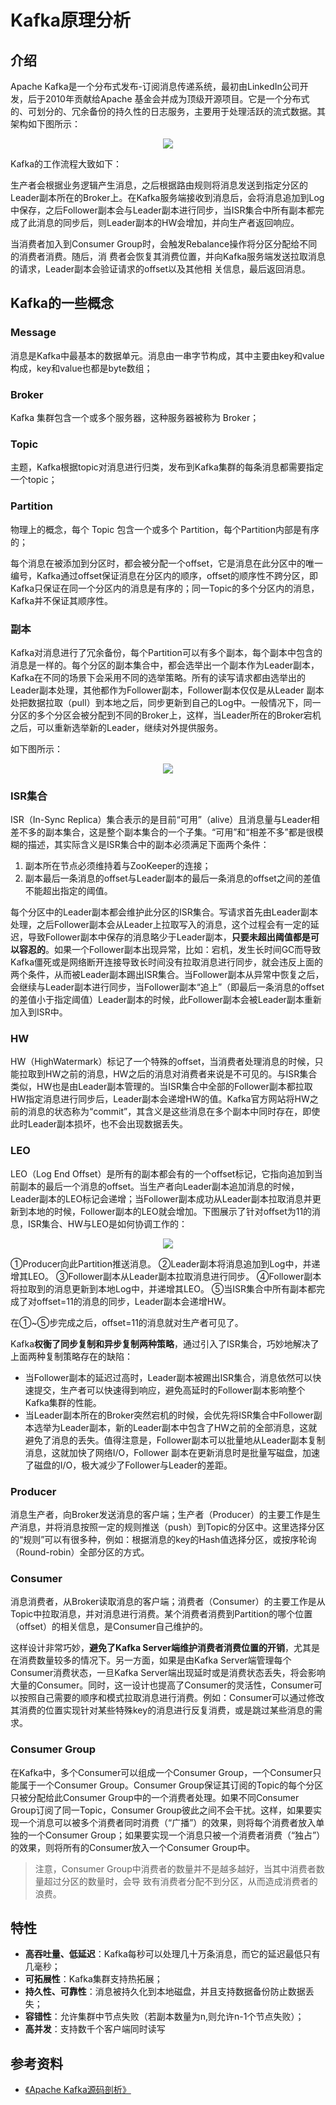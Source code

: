 # Kafka原理分析

## 介绍

Apache Kafka是一个分布式发布-订阅消息传递系统，最初由LinkedIn公司开发，后于2010年贡献给Apache 基金会并成为顶级开源项目。它是一个分布式的、可划分的、冗余备份的持久性的日志服务，主要用于处理活跃的流式数据。其架构如下图所示：

<div align="center">
    <img src="pics/kafka_00.png"/>
</div>

Kafka的工作流程大致如下：

生产者会根据业务逻辑产生消息，之后根据路由规则将消息发送到指定分区的Leader副本所在的Broker上。在Kafka服务端接收到消息后，会将消息追加到Log中保存，之后Follower副本会与Leader副本进行同步，当ISR集合中所有副本都完成了此消息的同步后，则Leader副本的HW会增加，并向生产者返回响应。



当消费者加入到Consumer Group时，会触发Rebalance操作将分区分配给不同的消费者消费。随后，消
费者会恢复其消费位置，并向Kafka服务端发送拉取消息的请求，Leader副本会验证请求的offset以及其他相
关信息，最后返回消息。

## Kafka的一些概念

### Message

消息是Kafka中最基本的数据单元。消息由一串字节构成，其中主要由key和value构成，key和value也都是byte数组；

### Broker

Kafka 集群包含一个或多个服务器，这种服务器被称为 Broker；

### Topic

主题，Kafka根据topic对消息进行归类，发布到Kafka集群的每条消息都需要指定一个topic；

### Partition

物理上的概念，每个 Topic 包含一个或多个 Partition，每个Partition内部是有序的；



每个消息在被添加到分区时，都会被分配一个offset，它是消息在此分区中的唯一编号，Kafka通过offset保证消息在分区内的顺序，offset的顺序性不跨分区，即Kafka只保证在同一个分区内的消息是有序的；同一Topic的多个分区内的消息，Kafka并不保证其顺序性。

### 副本

Kafka对消息进行了冗余备份，每个Partition可以有多个副本，每个副本中包含的消息是一样的。每个分区的副本集合中，都会选举出一个副本作为Leader副本，Kafka在不同的场景下会采用不同的选举策略。所有的读写请求都由选举出的Leader副本处理，其他都作为Follower副本，Follower副本仅仅是从Leader 副本处把数据拉取（pull）到本地之后，同步更新到自己的Log中。一般情况下，同一分区的多个分区会被分配到不同的Broker上，这样，当Leader所在的Broker宕机之后，可以重新选举新的Leader，继续对外提供服务。

如下图所示：

<div align="center">
    <img src="pics/kafka_01.png"/>
</div>

### ISR集合

ISR（In-Sync Replica）集合表示的是目前“可用”（alive）且消息量与Leader相差不多的副本集合，这是整个副本集合的一个子集。“可用”和“相差不多”都是很模糊的描述，其实际含义是ISR集合中的副本必须满足下面两个条件：

1. 副本所在节点必须维持着与ZooKeeper的连接；
2. 副本最后一条消息的offset与Leader副本的最后一条消息的offset之间的差值不能超出指定的阈值。

每个分区中的Leader副本都会维护此分区的ISR集合。写请求首先由Leader副本处理，之后Follower副本会从Leader上拉取写入的消息，这个过程会有一定的延迟，导致Follower副本中保存的消息略少于Leader副本，**只要未超出阈值都是可以容忍的**。如果一个Follower副本出现异常，比如：宕机，发生长时间GC而导致Kafka僵死或是网络断开连接导致长时间没有拉取消息进行同步，就会违反上面的两个条件，从而被Leader副本踢出ISR集合。当Follower副本从异常中恢复之后，会继续与Leader副本进行同步，当Follower副本“追上”（即最后一条消息的offset的差值小于指定阈值）Leader副本的时候，此Follower副本会被Leader副本重新加入到ISR中。

### HW

HW（HighWatermark）标记了一个特殊的offset，当消费者处理消息的时候，只能拉取到HW之前的消息，HW之后的消息对消费者来说是不可见的。与ISR集合类似，HW也是由Leader副本管理的。当ISR集合中全部的Follower副本都拉取HW指定消息进行同步后，Leader副本会递增HW的值。Kafka官方网站将HW之前的消息的状态称为“commit”，其含义是这些消息在多个副本中同时存在，即使此时Leader副本损坏，也不会出现数据丢失。

### LEO

LEO（Log End Offset）是所有的副本都会有的一个offset标记，它指向追加到当前副本的最后一个消息的offset。当生产者向Leader副本追加消息的时候，Leader副本的LEO标记会递增；当Follower副本成功从Leader副本拉取消息并更新到本地的时候，Follower副本的LEO就会增加。下图展示了针对offset为11的消息，ISR集合、HW与LEO是如何协调工作的：

<div align="center">
    <img src="pics/kafka_02.png"/>
</div>

①Producer向此Partition推送消息。
②Leader副本将消息追加到Log中，并递增其LEO。
③Follower副本从Leader副本拉取消息进行同步。
④Follower副本将拉取到的消息更新到本地Log中，并递增其LEO。
⑤当ISR集合中所有副本都完成了对offset=11的消息的同步，Leader副本会递增HW。

在①~⑤步完成之后，offset=11的消息就对生产者可见了。



Kafka**权衡了同步复制和异步复制两种策略**，通过引入了ISR集合，巧妙地解决了上面两种复制策略存在的缺陷：

- 当Follower副本的延迟过高时，Leader副本被踢出ISR集合，消息依然可以快速提交，生产者可以快速得到响应，避免高延时的Follower副本影响整个Kafka集群的性能。
- 当Leader副本所在的Broker突然宕机的时候，会优先将ISR集合中Follower副本选举为Leader副本，新的Leader副本中包含了HW之前的全部消息，这就避免了消息的丢失。值得注意是，Follower副本可以批量地从Leader副本复制消息，这就加快了网络I/O，Follower 副本在更新消息时是批量写磁盘，加速了磁盘的I/O，极大减少了Follower与Leader的差距。

### Producer

消息生产者，向Broker发送消息的客户端；生产者（Producer）的主要工作是生产消息，并将消息按照一定的规则推送（push）到Topic的分区中。这里选择分区的“规则”可以有很多种，例如：根据消息的key的Hash值选择分区，或按序轮询（Round-robin）全部分区的方式。

### Consumer

消息消费者，从Broker读取消息的客户端；消费者（Consumer）的主要工作是从Topic中拉取消息，并对消息进行消费。某个消费者消费到Partition的哪个位置（offset）的相关信息，是Consumer自己维护的。



这样设计非常巧妙，**避免了Kafka Server端维护消费者消费位置的开销**，尤其是在消费数量较多的情况下。另一方面，如果是由Kafka Server端管理每个Consumer消费状态，一旦Kafka Server端出现延时或是消费状态丢失，将会影响大量的Consumer。同时，这一设计也提高了Consumer的灵活性，Consumer可以按照自己需要的顺序和模式拉取消息进行消费。例如：Consumer可以通过修改其消费的位置实现针对某些特殊key的消息进行反复消费，或是跳过某些消息的需求。

### Consumer Group

在Kafka中，多个Consumer可以组成一个Consumer  Group，一个Consumer只能属于一个Consumer Group。Consumer Group保证其订阅的Topic的每个分区只被分配给此Consumer Group中的一个消费者处理。如果不同Consumer Group订阅了同一Topic，Consumer Group彼此之间不会干扰。这样，如果要实现一个消息可以被多个消费者同时消费（“广播”）的效果，则将每个消费者放入单独的一个Consumer  Group；如果要实现一个消息只被一个消费者消费（“独占”）的效果，则将所有的Consumer放入一个Consumer  Group中。

> 注意，Consumer  Group中消费者的数量并不是越多越好，当其中消费者数量超过分区的数量时，会导
> 致有消费者分配不到分区，从而造成消费者的浪费。

## 特性

- **高吞吐量、低延迟**：Kafka每秒可以处理几十万条消息，而它的延迟最低只有几毫秒；
- **可拓展性**：Kafka集群支持热拓展；
- **持久性、可靠性**：消息被持久化到本地磁盘，并且支持数据备份防止数据丢失；
- **容错性**：允许集群中节点失败（若副本数量为n,则允许n-1个节点失败）；
- **高并发**：支持数千个客户端同时读写

## 参考资料

- [《Apache Kafka源码剖析》](https://www.amazon.cn/dp/B072HQC5KB)